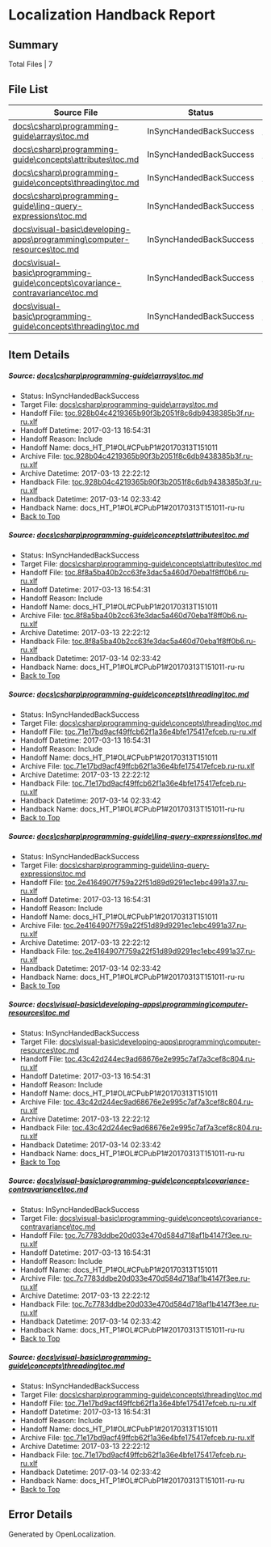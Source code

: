 # <a name='report-top'></a> Localization Handback Report

## Summary
 Total Files | 7

## File List
 Source File | Status | Details 
 ----------- | ------ | ------- 
 [docs\csharp\programming-guide\arrays\toc.md](https://github.com/dotnet/docs/blob/a06bd2a17f1d6c7308fa6337c866c1ca2e7281c0/docs/csharp/programming-guide/arrays/toc.md) | InSyncHandedBackSuccess | [Details](#4a5079c7de98afceeeeb61cb1f7b2d23cd4820dd1825)
 [docs\csharp\programming-guide\concepts\attributes\toc.md](https://github.com/dotnet/docs/blob/a06bd2a17f1d6c7308fa6337c866c1ca2e7281c0/docs/csharp/programming-guide/concepts/attributes/toc.md) | InSyncHandedBackSuccess | [Details](#aa08bd7be188922b244a6d5ca7efad32a793569a2137)
 [docs\csharp\programming-guide\concepts\threading\toc.md](https://github.com/dotnet/docs/blob/a06bd2a17f1d6c7308fa6337c866c1ca2e7281c0/docs/csharp/programming-guide/concepts/threading/toc.md) | InSyncHandedBackSuccess | [Details](#b2bf3c898ea8f5fb9cf1faad7750665510e1b8172459)
 [docs\csharp\programming-guide\linq-query-expressions\toc.md](https://github.com/dotnet/docs/blob/a06bd2a17f1d6c7308fa6337c866c1ca2e7281c0/docs/csharp/programming-guide/linq-query-expressions/toc.md) | InSyncHandedBackSuccess | [Details](#c47d90ddfbd4cd0d3bc31dd2ecd2554268ab2bf12808)
 [docs\visual-basic\developing-apps\programming\computer-resources\toc.md](https://github.com/dotnet/docs/blob/a06bd2a17f1d6c7308fa6337c866c1ca2e7281c0/docs/visual-basic/developing-apps/programming/computer-resources/toc.md) | InSyncHandedBackSuccess | [Details](#af7ca7a6337d53c2129fa8035a5cc05ceee1cfed3578)
 [docs\visual-basic\programming-guide\concepts\covariance-contravariance\toc.md](https://github.com/dotnet/docs/blob/a06bd2a17f1d6c7308fa6337c866c1ca2e7281c0/docs/visual-basic/programming-guide/concepts/covariance-contravariance/toc.md) | InSyncHandedBackSuccess | [Details](#99ff1df1b57bfff14f73afa5b1fb14d7aa875e296434)
 [docs\visual-basic\programming-guide\concepts\threading\toc.md](https://github.com/dotnet/docs/blob/a06bd2a17f1d6c7308fa6337c866c1ca2e7281c0/docs/visual-basic/programming-guide/concepts/threading/toc.md) | InSyncHandedBackSuccess | [Details](#b2bf3c898ea8f5fb9cf1faad7750665510e1b8176743)

## Item Details
##### <a name='4a5079c7de98afceeeeb61cb1f7b2d23cd4820dd1825'></a> Source: [docs\csharp\programming-guide\arrays\toc.md](https://github.com/dotnet/docs/blob/a06bd2a17f1d6c7308fa6337c866c1ca2e7281c0/docs/csharp/programming-guide/arrays/toc.md)
* Status: InSyncHandedBackSuccess
* Target File: [docs\csharp\programming-guide\arrays\toc.md](https://github.com/dotnet/docs.ru-ru/blob/4e7a1672eb24d6f6bddd37024a550059a2a45a13/docs/csharp/programming-guide/arrays/toc.md)
* Handoff File: [toc.928b04c4219365b90f3b2051f8c6db9438385b3f.ru-ru.xlf](https://github.com/dotnet/docs.handoff/blob/0f1929ab98d0977dc5cf9f211c381570429ce92f/ol-handoff/dotnet/docs.ru-ru/master/p1-ht/toc.928b04c4219365b90f3b2051f8c6db9438385b3f.ru-ru.xlf)
* Handoff Datetime: 2017-03-13 16:54:31
* Handoff Reason: Include
* Handoff Name: docs_HT_P1#OL#CPubP1#20170313T151011
* Archive File: [toc.928b04c4219365b90f3b2051f8c6db9438385b3f.ru-ru.xlf](https://github.com/dotnet/docs.handoff/blob/8468d64750c38d5a84413556a05be1cec85ce3d9/ol-archive/dotnet/docs.ru-ru/master/p1-ht/toc.928b04c4219365b90f3b2051f8c6db9438385b3f.ru-ru.xlf)
* Archive Datetime: 2017-03-13 22:22:12
* Handback File: [toc.928b04c4219365b90f3b2051f8c6db9438385b3f.ru-ru.xlf](https://github.com/dotnet/docs.handback/blob/986a6e4737257c203fda9222e5e7048622ab0f56/ol-handback/dotnet/docs.ru-ru/master/p1-ht/toc.928b04c4219365b90f3b2051f8c6db9438385b3f.ru-ru.xlf)
* Handback Datetime: 2017-03-14 02:33:42
* Handback Name: docs_HT_P1#OL#CPubP1#20170313T151011-ru-ru
* [Back to Top](#report-top)

##### <a name='aa08bd7be188922b244a6d5ca7efad32a793569a2137'></a> Source: [docs\csharp\programming-guide\concepts\attributes\toc.md](https://github.com/dotnet/docs/blob/a06bd2a17f1d6c7308fa6337c866c1ca2e7281c0/docs/csharp/programming-guide/concepts/attributes/toc.md)
* Status: InSyncHandedBackSuccess
* Target File: [docs\csharp\programming-guide\concepts\attributes\toc.md](https://github.com/dotnet/docs.ru-ru/blob/4e7a1672eb24d6f6bddd37024a550059a2a45a13/docs/csharp/programming-guide/concepts/attributes/toc.md)
* Handoff File: [toc.8f8a5ba40b2cc63fe3dac5a460d70eba1f8ff0b6.ru-ru.xlf](https://github.com/dotnet/docs.handoff/blob/0f1929ab98d0977dc5cf9f211c381570429ce92f/ol-handoff/dotnet/docs.ru-ru/master/p1-ht/toc.8f8a5ba40b2cc63fe3dac5a460d70eba1f8ff0b6.ru-ru.xlf)
* Handoff Datetime: 2017-03-13 16:54:31
* Handoff Reason: Include
* Handoff Name: docs_HT_P1#OL#CPubP1#20170313T151011
* Archive File: [toc.8f8a5ba40b2cc63fe3dac5a460d70eba1f8ff0b6.ru-ru.xlf](https://github.com/dotnet/docs.handoff/blob/8468d64750c38d5a84413556a05be1cec85ce3d9/ol-archive/dotnet/docs.ru-ru/master/p1-ht/toc.8f8a5ba40b2cc63fe3dac5a460d70eba1f8ff0b6.ru-ru.xlf)
* Archive Datetime: 2017-03-13 22:22:12
* Handback File: [toc.8f8a5ba40b2cc63fe3dac5a460d70eba1f8ff0b6.ru-ru.xlf](https://github.com/dotnet/docs.handback/blob/986a6e4737257c203fda9222e5e7048622ab0f56/ol-handback/dotnet/docs.ru-ru/master/p1-ht/toc.8f8a5ba40b2cc63fe3dac5a460d70eba1f8ff0b6.ru-ru.xlf)
* Handback Datetime: 2017-03-14 02:33:42
* Handback Name: docs_HT_P1#OL#CPubP1#20170313T151011-ru-ru
* [Back to Top](#report-top)

##### <a name='b2bf3c898ea8f5fb9cf1faad7750665510e1b8172459'></a> Source: [docs\csharp\programming-guide\concepts\threading\toc.md](https://github.com/dotnet/docs/blob/a06bd2a17f1d6c7308fa6337c866c1ca2e7281c0/docs/csharp/programming-guide/concepts/threading/toc.md)
* Status: InSyncHandedBackSuccess
* Target File: [docs\csharp\programming-guide\concepts\threading\toc.md](https://github.com/dotnet/docs.ru-ru/blob/4e7a1672eb24d6f6bddd37024a550059a2a45a13/docs/csharp/programming-guide/concepts/threading/toc.md)
* Handoff File: [toc.71e17bd9acf49ffcb62f1a36e4bfe175417efceb.ru-ru.xlf](https://github.com/dotnet/docs.handoff/blob/0f1929ab98d0977dc5cf9f211c381570429ce92f/ol-handoff/dotnet/docs.ru-ru/master/p1-ht/toc.71e17bd9acf49ffcb62f1a36e4bfe175417efceb.ru-ru.xlf)
* Handoff Datetime: 2017-03-13 16:54:31
* Handoff Reason: Include
* Handoff Name: docs_HT_P1#OL#CPubP1#20170313T151011
* Archive File: [toc.71e17bd9acf49ffcb62f1a36e4bfe175417efceb.ru-ru.xlf](https://github.com/dotnet/docs.handoff/blob/8468d64750c38d5a84413556a05be1cec85ce3d9/ol-archive/dotnet/docs.ru-ru/master/p1-ht/toc.71e17bd9acf49ffcb62f1a36e4bfe175417efceb.ru-ru.xlf)
* Archive Datetime: 2017-03-13 22:22:12
* Handback File: [toc.71e17bd9acf49ffcb62f1a36e4bfe175417efceb.ru-ru.xlf](https://github.com/dotnet/docs.handback/blob/986a6e4737257c203fda9222e5e7048622ab0f56/ol-handback/dotnet/docs.ru-ru/master/p1-ht/toc.71e17bd9acf49ffcb62f1a36e4bfe175417efceb.ru-ru.xlf)
* Handback Datetime: 2017-03-14 02:33:42
* Handback Name: docs_HT_P1#OL#CPubP1#20170313T151011-ru-ru
* [Back to Top](#report-top)

##### <a name='c47d90ddfbd4cd0d3bc31dd2ecd2554268ab2bf12808'></a> Source: [docs\csharp\programming-guide\linq-query-expressions\toc.md](https://github.com/dotnet/docs/blob/a06bd2a17f1d6c7308fa6337c866c1ca2e7281c0/docs/csharp/programming-guide/linq-query-expressions/toc.md)
* Status: InSyncHandedBackSuccess
* Target File: [docs\csharp\programming-guide\linq-query-expressions\toc.md](https://github.com/dotnet/docs.ru-ru/blob/4e7a1672eb24d6f6bddd37024a550059a2a45a13/docs/csharp/programming-guide/linq-query-expressions/toc.md)
* Handoff File: [toc.2e4164907f759a22f51d89d9291ec1ebc4991a37.ru-ru.xlf](https://github.com/dotnet/docs.handoff/blob/0f1929ab98d0977dc5cf9f211c381570429ce92f/ol-handoff/dotnet/docs.ru-ru/master/p1-ht/toc.2e4164907f759a22f51d89d9291ec1ebc4991a37.ru-ru.xlf)
* Handoff Datetime: 2017-03-13 16:54:31
* Handoff Reason: Include
* Handoff Name: docs_HT_P1#OL#CPubP1#20170313T151011
* Archive File: [toc.2e4164907f759a22f51d89d9291ec1ebc4991a37.ru-ru.xlf](https://github.com/dotnet/docs.handoff/blob/8468d64750c38d5a84413556a05be1cec85ce3d9/ol-archive/dotnet/docs.ru-ru/master/p1-ht/toc.2e4164907f759a22f51d89d9291ec1ebc4991a37.ru-ru.xlf)
* Archive Datetime: 2017-03-13 22:22:12
* Handback File: [toc.2e4164907f759a22f51d89d9291ec1ebc4991a37.ru-ru.xlf](https://github.com/dotnet/docs.handback/blob/986a6e4737257c203fda9222e5e7048622ab0f56/ol-handback/dotnet/docs.ru-ru/master/p1-ht/toc.2e4164907f759a22f51d89d9291ec1ebc4991a37.ru-ru.xlf)
* Handback Datetime: 2017-03-14 02:33:42
* Handback Name: docs_HT_P1#OL#CPubP1#20170313T151011-ru-ru
* [Back to Top](#report-top)

##### <a name='af7ca7a6337d53c2129fa8035a5cc05ceee1cfed3578'></a> Source: [docs\visual-basic\developing-apps\programming\computer-resources\toc.md](https://github.com/dotnet/docs/blob/a06bd2a17f1d6c7308fa6337c866c1ca2e7281c0/docs/visual-basic/developing-apps/programming/computer-resources/toc.md)
* Status: InSyncHandedBackSuccess
* Target File: [docs\visual-basic\developing-apps\programming\computer-resources\toc.md](https://github.com/dotnet/docs.ru-ru/blob/4e7a1672eb24d6f6bddd37024a550059a2a45a13/docs/visual-basic/developing-apps/programming/computer-resources/toc.md)
* Handoff File: [toc.43c42d244ec9ad68676e2e995c7af7a3cef8c804.ru-ru.xlf](https://github.com/dotnet/docs.handoff/blob/0f1929ab98d0977dc5cf9f211c381570429ce92f/ol-handoff/dotnet/docs.ru-ru/master/p1-ht/toc.43c42d244ec9ad68676e2e995c7af7a3cef8c804.ru-ru.xlf)
* Handoff Datetime: 2017-03-13 16:54:31
* Handoff Reason: Include
* Handoff Name: docs_HT_P1#OL#CPubP1#20170313T151011
* Archive File: [toc.43c42d244ec9ad68676e2e995c7af7a3cef8c804.ru-ru.xlf](https://github.com/dotnet/docs.handoff/blob/8468d64750c38d5a84413556a05be1cec85ce3d9/ol-archive/dotnet/docs.ru-ru/master/p1-ht/toc.43c42d244ec9ad68676e2e995c7af7a3cef8c804.ru-ru.xlf)
* Archive Datetime: 2017-03-13 22:22:12
* Handback File: [toc.43c42d244ec9ad68676e2e995c7af7a3cef8c804.ru-ru.xlf](https://github.com/dotnet/docs.handback/blob/986a6e4737257c203fda9222e5e7048622ab0f56/ol-handback/dotnet/docs.ru-ru/master/p1-ht/toc.43c42d244ec9ad68676e2e995c7af7a3cef8c804.ru-ru.xlf)
* Handback Datetime: 2017-03-14 02:33:42
* Handback Name: docs_HT_P1#OL#CPubP1#20170313T151011-ru-ru
* [Back to Top](#report-top)

##### <a name='99ff1df1b57bfff14f73afa5b1fb14d7aa875e296434'></a> Source: [docs\visual-basic\programming-guide\concepts\covariance-contravariance\toc.md](https://github.com/dotnet/docs/blob/a06bd2a17f1d6c7308fa6337c866c1ca2e7281c0/docs/visual-basic/programming-guide/concepts/covariance-contravariance/toc.md)
* Status: InSyncHandedBackSuccess
* Target File: [docs\visual-basic\programming-guide\concepts\covariance-contravariance\toc.md](https://github.com/dotnet/docs.ru-ru/blob/4e7a1672eb24d6f6bddd37024a550059a2a45a13/docs/visual-basic/programming-guide/concepts/covariance-contravariance/toc.md)
* Handoff File: [toc.7c7783ddbe20d033e470d584d718af1b4147f3ee.ru-ru.xlf](https://github.com/dotnet/docs.handoff/blob/0f1929ab98d0977dc5cf9f211c381570429ce92f/ol-handoff/dotnet/docs.ru-ru/master/p1-ht/toc.7c7783ddbe20d033e470d584d718af1b4147f3ee.ru-ru.xlf)
* Handoff Datetime: 2017-03-13 16:54:31
* Handoff Reason: Include
* Handoff Name: docs_HT_P1#OL#CPubP1#20170313T151011
* Archive File: [toc.7c7783ddbe20d033e470d584d718af1b4147f3ee.ru-ru.xlf](https://github.com/dotnet/docs.handoff/blob/8468d64750c38d5a84413556a05be1cec85ce3d9/ol-archive/dotnet/docs.ru-ru/master/p1-ht/toc.7c7783ddbe20d033e470d584d718af1b4147f3ee.ru-ru.xlf)
* Archive Datetime: 2017-03-13 22:22:12
* Handback File: [toc.7c7783ddbe20d033e470d584d718af1b4147f3ee.ru-ru.xlf](https://github.com/dotnet/docs.handback/blob/986a6e4737257c203fda9222e5e7048622ab0f56/ol-handback/dotnet/docs.ru-ru/master/p1-ht/toc.7c7783ddbe20d033e470d584d718af1b4147f3ee.ru-ru.xlf)
* Handback Datetime: 2017-03-14 02:33:42
* Handback Name: docs_HT_P1#OL#CPubP1#20170313T151011-ru-ru
* [Back to Top](#report-top)

##### <a name='b2bf3c898ea8f5fb9cf1faad7750665510e1b8176743'></a> Source: [docs\visual-basic\programming-guide\concepts\threading\toc.md](https://github.com/dotnet/docs/blob/a06bd2a17f1d6c7308fa6337c866c1ca2e7281c0/docs/visual-basic/programming-guide/concepts/threading/toc.md)
* Status: InSyncHandedBackSuccess
* Target File: [docs\csharp\programming-guide\concepts\threading\toc.md](https://github.com/dotnet/docs.ru-ru/blob/4e7a1672eb24d6f6bddd37024a550059a2a45a13/docs/csharp/programming-guide/concepts/threading/toc.md)
* Handoff File: [toc.71e17bd9acf49ffcb62f1a36e4bfe175417efceb.ru-ru.xlf](https://github.com/dotnet/docs.handoff/blob/0f1929ab98d0977dc5cf9f211c381570429ce92f/ol-handoff/dotnet/docs.ru-ru/master/p1-ht/toc.71e17bd9acf49ffcb62f1a36e4bfe175417efceb.ru-ru.xlf)
* Handoff Datetime: 2017-03-13 16:54:31
* Handoff Reason: Include
* Handoff Name: docs_HT_P1#OL#CPubP1#20170313T151011
* Archive File: [toc.71e17bd9acf49ffcb62f1a36e4bfe175417efceb.ru-ru.xlf](https://github.com/dotnet/docs.handoff/blob/8468d64750c38d5a84413556a05be1cec85ce3d9/ol-archive/dotnet/docs.ru-ru/master/p1-ht/toc.71e17bd9acf49ffcb62f1a36e4bfe175417efceb.ru-ru.xlf)
* Archive Datetime: 2017-03-13 22:22:12
* Handback File: [toc.71e17bd9acf49ffcb62f1a36e4bfe175417efceb.ru-ru.xlf](https://github.com/dotnet/docs.handback/blob/986a6e4737257c203fda9222e5e7048622ab0f56/ol-handback/dotnet/docs.ru-ru/master/p1-ht/toc.71e17bd9acf49ffcb62f1a36e4bfe175417efceb.ru-ru.xlf)
* Handback Datetime: 2017-03-14 02:33:42
* Handback Name: docs_HT_P1#OL#CPubP1#20170313T151011-ru-ru
* [Back to Top](#report-top)


## Error Details

Generated by OpenLocalization.
